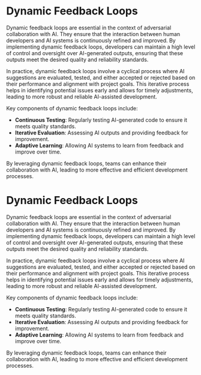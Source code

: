 # Dynamic Feedback Loops

Dynamic feedback loops are essential in the context of adversarial collaboration with AI. They ensure that the interaction between human developers and AI systems is continuously refined and improved. By implementing dynamic feedback loops, developers can maintain a high level of control and oversight over AI-generated outputs, ensuring that these outputs meet the desired quality and reliability standards.

In practice, dynamic feedback loops involve a cyclical process where AI suggestions are evaluated, tested, and either accepted or rejected based on their performance and alignment with project goals. This iterative process helps in identifying potential issues early and allows for timely adjustments, leading to more robust and reliable AI-assisted development.

Key components of dynamic feedback loops include:

- **Continuous Testing**: Regularly testing AI-generated code to ensure it meets quality standards.
- **Iterative Evaluation**: Assessing AI outputs and providing feedback for improvement.
- **Adaptive Learning**: Allowing AI systems to learn from feedback and improve over time.

By leveraging dynamic feedback loops, teams can enhance their collaboration with AI, leading to more effective and efficient development processes.
# Dynamic Feedback Loops

Dynamic feedback loops are essential in the context of adversarial collaboration with AI. They ensure that the interaction between human developers and AI systems is continuously refined and improved. By implementing dynamic feedback loops, developers can maintain a high level of control and oversight over AI-generated outputs, ensuring that these outputs meet the desired quality and reliability standards.

In practice, dynamic feedback loops involve a cyclical process where AI suggestions are evaluated, tested, and either accepted or rejected based on their performance and alignment with project goals. This iterative process helps in identifying potential issues early and allows for timely adjustments, leading to more robust and reliable AI-assisted development.

Key components of dynamic feedback loops include:

- **Continuous Testing**: Regularly testing AI-generated code to ensure it meets quality standards.
- **Iterative Evaluation**: Assessing AI outputs and providing feedback for improvement.
- **Adaptive Learning**: Allowing AI systems to learn from feedback and improve over time.

By leveraging dynamic feedback loops, teams can enhance their collaboration with AI, leading to more effective and efficient development processes.
